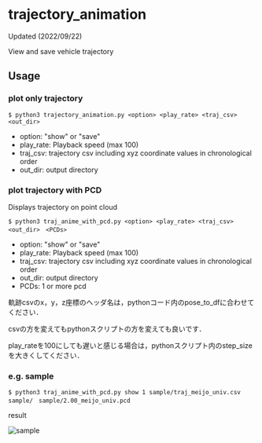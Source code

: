 # trajectory_animation
Updated (2022/09/22)

View and save vehicle trajectory

## Usage
### plot only trajectory
```
$ python3 trajectory_animation.py <option> <play_rate> <traj_csv> <out_dir>
```

* option: "show" or "save"
* play_rate: Playback speed (max 100)
* traj_csv: trajectory csv including xyz coordinate values in chronological order
* out_dir: output directory

### plot trajectory with PCD
Displays trajectory on point cloud
```
$ python3 traj_anime_with_pcd.py <option> <play_rate> <traj_csv> <out_dir>　<PCDs>
```

* option: "show" or "save"
* play_rate: Playback speed (max 100)
* traj_csv: trajectory csv including xyz coordinate values in chronological order
* out_dir: output directory
* PCDs: 1 or more pcd

軌跡csvのx，y，z座標のヘッダ名は，pythonコード内のpose_to_dfに合わせてください．

csvの方を変えてもpythonスクリプトの方を変えても良いです．

play_rateを100にしても遅いと感じる場合は，pythonスクリプト内のstep_sizeを大きくしてください．

### e.g. sample
```
$ python3 traj_anime_with_pcd.py show 1 sample/traj_meijo_univ.csv sample/　sample/2.00_meijo_univ.pcd
```

result

![sample](sample/traj_meijo_univ_anime.gif)